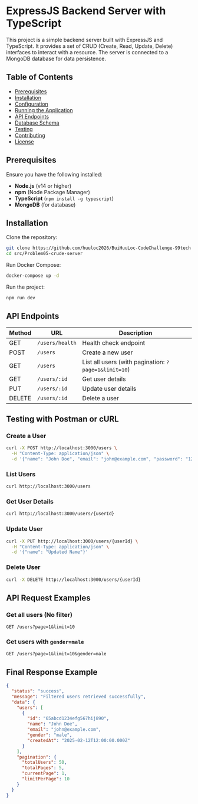 # ExpressJS Backend Server with TypeScript

This project is a simple backend server built with ExpressJS and TypeScript. It provides a set of CRUD (Create, Read, Update, Delete) interfaces to interact with a resource. The server is connected to a MongoDB database for data persistence.

## Table of Contents

- [Prerequisites](#prerequisites)
- [Installation](#installation)
- [Configuration](#configuration)
- [Running the Application](#running-the-application)
- [API Endpoints](#api-endpoints)
- [Database Schema](#database-schema)
- [Testing](#testing)
- [Contributing](#contributing)
- [License](#license)

## Prerequisites

Ensure you have the following installed:

- **Node.js** (v14 or higher)
- **npm** (Node Package Manager)
- **TypeScript** (`npm install -g typescript`)
- **MongoDB** (for database)

## Installation

Clone the repository:

```bash
git clone https://github.com/huuloc2026/BuiHuuLoc-CodeChallenge-99tech
cd src/Problem05-crude-server
```

Run Docker Compose:

```bash
docker-compose up -d
```

Run the project:

```bash
npm run dev
```

## API Endpoints

| Method | URL             | Description                                          |
| ------ | --------------- | ---------------------------------------------------- |
| GET    | `/users/health` | Health check endpoint                                |
| POST   | `/users`        | Create a new user                                    |
| GET    | `/users`        | List all users (with pagination: `?page=1&limit=10`) |
| GET    | `/users/:id`    | Get user details                                     |
| PUT    | `/users/:id`    | Update user details                                  |
| DELETE | `/users/:id`    | Delete a user                                        |

## Testing with Postman or cURL

### Create a User

```bash
curl -X POST http://localhost:3000/users \
  -H "Content-Type: application/json" \
  -d '{"name": "John Doe", "email": "john@example.com", "password": "123456"}'
```

### List Users

```bash
curl http://localhost:3000/users
```

### Get User Details

```bash
curl http://localhost:3000/users/{userId}
```

### Update User

```bash
curl -X PUT http://localhost:3000/users/{userId} \
  -H "Content-Type: application/json" \
  -d '{"name": "Updated Name"}'
```

### Delete User

```bash
curl -X DELETE http://localhost:3000/users/{userId}
```

## API Request Examples

### Get all users (No filter)

```http
GET /users?page=1&limit=10
```

### Get users with `gender=male`

```http
GET /users?page=1&limit=10&gender=male
```

## Final Response Example

```json
{
  "status": "success",
  "message": "Filtered users retrieved successfully",
  "data": {
    "users": [
      {
        "id": "65abcd1234efg567hij890",
        "name": "John Doe",
        "email": "john@example.com",
        "gender": "male",
        "createdAt": "2025-02-12T12:00:00.000Z"
      }
    ],
    "pagination": {
      "totalUsers": 50,
      "totalPages": 5,
      "currentPage": 1,
      "limitPerPage": 10
    }
  }
}
```
